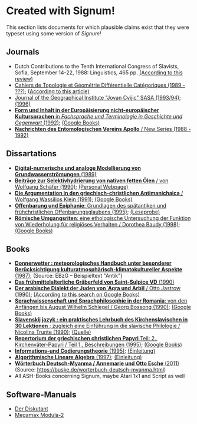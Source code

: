 # Created with Signum!

This section lists documents for which plausible claims exist that they were typeset using some version of *Signum!*

## Journals

- Dutch Contributions to the Tenth International Congress of Slavists, Sofia, September 14-22, 1988: Linguistics, 465 pp. [(According to this review)](https://www.jstor.org/stable/3732187)
- [Cahiers de Topologie et Géométrie Différentielle Catégoriques (1989 - ???)](http://www.numdam.org/journals/CTGDC/); [(According to this article)](http://www.numdam.org/article/CTGDC_1988__29_4_255_0.pdf)
- [Journal of the Geographical Institute "Jovan Cvijic" SASA (1993/94)](http://gi.sanu.ac.rs/index.php/en/publishing/journal/92-collection-of-papers-volume-44-45); [(1996)](http://gi.sanu.ac.rs/index.php/en/publishing/journal/93-collection-of-papers-volume-46)
- [**Form und Inhalt in der Europäisierung nicht-europäischer Kultursprachen** in *Fachsprache und Terminologie in Geschichte und Gegenwart* (1992)](http://d-nb.info/911418164); [(Google Books)](https://books.google.de/books?id=j8fEjdzG5lUC&q="Signum!Zwei")
- [**Nachrichten des Entomologischen Vereins Apollo** / New Series (1988 - 1992)](http://www.apollo-frankfurt.de/en/neva/publicationseries/neva-new-series.html)

## Dissartations

- [**Digital-numerische und analoge Modellierung von Grundwasserströmungen** (1989)](https://epic.awi.de/id/eprint/11638/)
- [**Beiträge zur Selektivhydrierung von nativen fetten Ölen** / von Wolfgang Schäfer (1990)](http://d-nb.info/911334238); [(Personal Webpage)](http://xchem.de/publication/diss_a.html)
- [**Die Argumentation in den griechisch-christlichen Antimanichaica** / Wolfgang Wassilios Klein (1991)](http://d-nb.info/910601836); [(Google Books)](https://books.google.de/books?id=zlymZjxQfUIC&q="Signum!2")
- [**Offenbarung und Epiphanie**: Grundlagen des spätantiken und frühchristlichen Offenbarungsglaubens (1995)](http://d-nb.info/945879814); [(Leseprobe)](https://www.mohrsiebeck.com/uploads/tx_sgpublisher/produkte/leseproben/9783161571992.pdf)
- [**Römische Umgangsriten**: eine ethologische Untersuchung der Funktion von Wiederholung für religiöses Verhalten / Dorothea Baudy (1998)](http://d-nb.info/953790142); [(Google Books)](https://books.google.de/books?id=EYTyCQAAQBAJ&q=Signum)

## Books

- [**Donnerwetter : meteorologisches Handbuch unter besonderer Berücksichtigung kulturatmosphärisch-klimatokultureller Aspekte** (1987)](http://d-nb.info/871526166); (Source: EBzG – Beispieltext "Antik")
- [**Das frühmittelalterliche Gräberfeld von Saint-Sulpice VD** (1990)](https://katalog.ub.uni-heidelberg.de/cgi-bin/titel.cgi?katkey=3585528)
- [**Der arabische Dialekt der Juden von ʿAqra und Arbīl** / Otto Jastrow (1990)](http://d-nb.info/900282592); [(According to this search on Google Books)](https://books.google.de/books?id=NNQUHKM_BJQC&q="Signum!2")
- [**Sprachwissenschaft und Sprachphilosophie in der Romania**: von den Anfängen bis August Wilhelm Schlegel / Georg Bossong (1990)](http://d-nb.info/900699809); [(Google Books)](https://books.google.de/books?hl=de&id=Lst9tnN0w4QC&q="Signum!Zwei")
- [**Slavenskij jazyk : ein praktisches Lehrbuch des Kirchenslavischen in 30 Lektionen** ; zugleich eine Einführung in die slavische Philologie / Nicolina Trunte (1990)](http://d-nb.info/956163696); [(Quelle)](http://web.archive.org/web/20040217123506/http://www.uni-bonn.de/~ntrunte/fontologie.html)
- [**Repertorium der griechischen christlichen Papyri** Teil: 2., Kirchenväter-Papyri / Teil 1., Beschreibungen (1995)](http://d-nb.info/94448333X); [(Google Books)](https://books.google.de/books?id=9SOSu0W1eCoC&q="Signum!2")
- [**Informations-und Codierungstheorie** (1995)](https://link.springer.com/book/10.1007/978-3-642-78659-4); [(Einleitung)](https://link.springer.com/content/pdf/bfm:978-3-642-78659-4/1.pdf)
- [**Algorithmische Lineare Algebra** (1997)](https://link.springer.com/book/10.1007/978-3-322-84939-7); [(Einleitung)](https://link.springer.com/content/pdf/bfm:978-3-322-84939-7/1.pdf)
- [**Wörterbuch Deutsch-Myanma / Annemarie und Otto Esche** (2011)](http://d-nb.info/1011523833) (Source: <https://buske.de/worterbuch-deutsch-myanma.html>)
- All ASH-Books concerning Signum, maybe Atari 1x1 and Script as well

## Software-Manuals

- [Der Diskutant](https://www.friedemann-seebass.de/public_html/Software/FS_Der-Diskutant_de.html)
- [Megamax Modula-2](http://www.tempel.org/files-d.html#MM2)